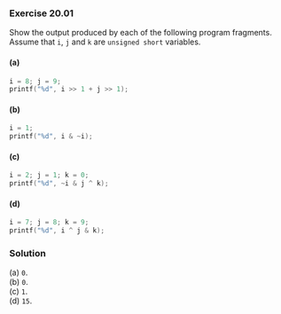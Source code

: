 ### Exercise 20.01

Show the output produced by each of the following program fragments. Assume that
`i`, `j` and `k` are `unsigned short` variables.

#### (a)

```c
i = 8; j = 9;
printf("%d", i >> 1 + j >> 1);
```

#### (b)

```c
i = 1;
printf("%d", i & ~i);
```

#### (c)

```c
i = 2; j = 1; k = 0;
printf("%d", ~i & j ^ k);
```

#### (d)

```c
i = 7; j = 8; k = 9;
printf("%d", i ^ j & k);
```

### Solution

(a) `0`.  
(b) `0`.  
(c) `1`.  
(d) `15`.
